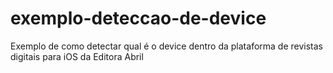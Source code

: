 exemplo-deteccao-de-device
==========================

Exemplo de como detectar qual é o device dentro da plataforma de revistas digitais para iOS da Editora Abril
